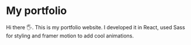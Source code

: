 # My portfolio

Hi there 🖐. This is my portfolio website. I developed it in React, used Sass for styling and framer motion to add cool animations.
